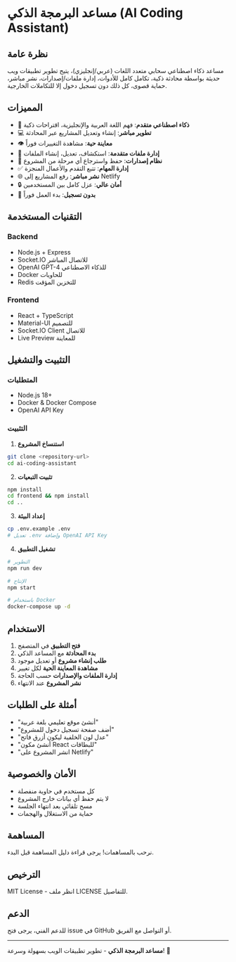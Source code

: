 # مساعد البرمجة الذكي (AI Coding Assistant)

## نظرة عامة

مساعد ذكاء اصطناعي سحابي متعدد اللغات (عربي/إنجليزي)، يتيح تطوير تطبيقات ويب حديثة بواسطة محادثة ذكية، تكامل كامل للأدوات، إدارة ملفات/إصدارات، نشر مباشر، حماية قصوى، كل ذلك دون تسجيل دخول إلا للتكاملات الخارجية.

## المميزات

- 🤖 **ذكاء اصطناعي متقدم**: فهم اللغة العربية والإنجليزية، اقتراحات ذكية
- 💻 **تطوير مباشر**: إنشاء وتعديل المشاريع عبر المحادثة
- 👁️ **معاينة حية**: مشاهدة التغييرات فوراً
- 📁 **إدارة ملفات متقدمة**: استكشاف، تعديل، إنشاء الملفات
- 🔄 **نظام إصدارات**: حفظ واسترجاع أي مرحلة من المشروع
- ✅ **إدارة المهام**: تتبع التقدم والأعمال المنجزة
- 🌐 **نشر مباشر**: رفع المشاريع إلى Netlify
- 🔒 **أمان عالي**: عزل كامل بين المستخدمين
- 🚀 **بدون تسجيل**: بدء العمل فوراً

## التقنيات المستخدمة

### Backend
- Node.js + Express
- Socket.IO للاتصال المباشر
- OpenAI GPT-4 للذكاء الاصطناعي
- Docker للحاويات
- Redis للتخزين المؤقت

### Frontend
- React + TypeScript
- Material-UI للتصميم
- Socket.IO Client للاتصال
- Live Preview للمعاينة

## التثبيت والتشغيل

### المتطلبات
- Node.js 18+
- Docker & Docker Compose
- OpenAI API Key

### التثبيت

1. **استنساخ المشروع**
```bash
git clone <repository-url>
cd ai-coding-assistant
```

2. **تثبيت التبعيات**
```bash
npm install
cd frontend && npm install
cd ..
```

3. **إعداد البيئة**
```bash
cp .env.example .env
# تعديل .env وإضافة OpenAI API Key
```

4. **تشغيل التطبيق**
```bash
# التطوير
npm run dev

# الإنتاج
npm start

# باستخدام Docker
docker-compose up -d
```

## الاستخدام

1. **فتح التطبيق** في المتصفح
2. **بدء المحادثة** مع المساعد الذكي
3. **طلب إنشاء مشروع** أو تعديل موجود
4. **مشاهدة المعاينة الحية** لكل تغيير
5. **إدارة الملفات والإصدارات** حسب الحاجة
6. **نشر المشروع** عند الانتهاء

## أمثلة على الطلبات

- "أنشئ موقع تعليمي بلغة عربية"
- "أضف صفحة تسجيل دخول للمشروع"
- "عدل لون الخلفية ليكون أزرق فاتح"
- "أنشئ مكون React للبطاقات"
- "انشر المشروع على Netlify"

## الأمان والخصوصية

- كل مستخدم في حاوية منفصلة
- لا يتم حفظ أي بيانات خارج المشروع
- مسح تلقائي بعد انتهاء الجلسة
- حماية من الاستغلال والهجمات

## المساهمة

نرحب بالمساهمات! يرجى قراءة دليل المساهمة قبل البدء.

## الترخيص

MIT License - انظر ملف LICENSE للتفاصيل.

## الدعم

للدعم الفني، يرجى فتح issue في GitHub أو التواصل مع الفريق.

---

**مساعد البرمجة الذكي** - تطوير تطبيقات الويب بسهولة وسرعة! 🚀